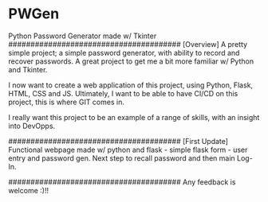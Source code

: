 # PWGen
Python Password Generator made w/ Tkinter 
#######################################
[Overview]
A pretty simple project; a simple password generator, with ability to record and recover passwords. A great project to get me a bit more familiar w/ Python and Tkinter.

I now want to create a web application of this project, using Python, Flask, HTML, CSS and JS. Ultimately, I want to be able to have CI/CD on this project, this is where GIT comes in.

I really want this project to be an example of a range of skills, with an insight into DevOpps.

#######################################
[First Update]
Functional webpage made w/ python and flask - simple flask form - user entry and password gen. 
Next step to recall password and then main Log-In.

#######################################
Any feedback is welcome :)!!
